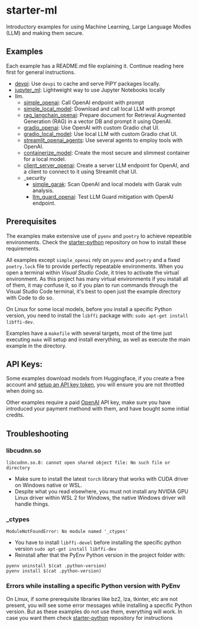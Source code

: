 
# starter-ml

Introductory examples for using Machine Learning, Large Language Modles (LLM) and making them secure.

## Examples

Each example has a README.md file explaining it. Continue reading here first for general instructions.

* [devpi](llm/devpi): Use `devpi` to cache and serve PiPY packages locally.
* [jupyter_ml](llm/jupyter_ml): Lightweight way to use Jupyter Notebooks locally
* llm.
  * [simple_openai](llm/simple_openai): Call OpenAI endpoint with prompt
  * [simple_local_model](llm/simple_local_model): Download and call local LLM with prompt
  * [rag_langchain_openai](llm/rag_langchain_openai): Prepare document for Retrieval Augmented Generation (RAG) in a vector DB and prompt it using OpenAI.
  * [gradio_openai](llm/gradio_openai): Use OpenAI with custom Gradio chat UI.
  * [gradio_local_model](llm/gradio_local_model): Use local LLM with custom Gradio chat UI.
  * [streamlit_openai_agents](llm/streamlit_openai_agents): Use several agents to employ tools with OpenAI.
  * [containerize_model](llm/containerize_model): Create the most secure and slimmest container for a local model.
  * [client_server_openai](llm/client_server_openai): Create a server LLM endpoint for OpenAI, and a client to connect to it using Streamlit chat UI.
  * _security
    * [simple_garak](llm/_security/simple_garak): Scan OpenAI and local models with Garak vuln analysis.
    * [llm_guard_openai](llm/_security/llm_guard_openai): Test LLM Guard mitigation with OpenAI endpoint.

## Prerequisites

The examples make extensive use of `pyenv` and `poetry` to achieve repeatible environments. Check the [starter-python](https://github.com/vicenteherrera/starter-python) repository on how to install these requirements.

All examples except `simple_openai` rely on `pyenv` and `poetry` and a fixed `poetry.lock` file to provide perfectly repeatable environments. When you open a terminal within _Visual Studio Code_, it tries to activate the virtual environment. As this project has many virtual environments if you install all of them, it may confuse it, so if you plan to run commands through the Visual Studio Code terminal, it's best to open just the example directory with Code to do so.

On Linux for some local models, before you install a specific Python version, you need to install the `libffi` package with: `sudo apt-get install libffi-dev`.

Examples have a `makefile` with several targets, most of the time just executing `make` will setup and install everything, as well as execute the main example in the directory.


## API Keys:

Some examples download models from Huggingface, if you create a free account and [setup an API key token](https://huggingface.co/docs/hub/en/security-tokens), you will ensure you are not throttled when doing so.

Other examples require a paid [OpenAI](https://platform.openai.com/account/api-keys
) API key, make sure you have introduced your payment methond with them, and have bought some initial credits.



## Troubleshooting

### libcudnn.so

```console
libcudnn.so.8: cannot open shared object file: No such file or directory
```
* Make sure to install the latest `torch` library that works with CUDA driver on Windows native or WSL.
* Despite what you read elsewhere, you must not install any NVIDIA GPU Linux driver within WSL 2 for Windows, the native Windows driver will handle things.

### _ctypes

```console
ModuleNotFoundError: No module named '_ctypes'
```
* You have to install `libffi-devel` before installing the specific python version
  `sudo apt-get install libffi-dev`  
* Reinstall after that the PyEnv Python version in the project folder with:
```console
pyenv uninstall $(cat .python-version)
pyenv install $(cat .python-version)
```

### Errors while installing a specific Python version with PyEnv

On Linux, if some prerequisite libraries like bz2, lza, tkinter, etc are not present, you will see some error messages while installing a specific Python version. But as these examples do not use them, everything will work. In case you want them check [starter-python](https://github.com/vicenteherrera/starter-python) repository for instructions
